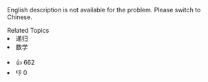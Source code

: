 <p>English description is not available for the problem. Please switch to Chinese.</p>

<div><div>Related Topics</div><div><li>递归</li><li>数学</li></div></div><br><div><li>👍 662</li><li>👎 0</li></div>